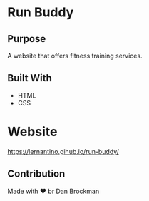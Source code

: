 # Run Buddy

## Purpose
A website that offers fitness training services.

## Built With
* HTML
* CSS

# Website
https://lernantino.gihub.io/run-buddy/

## Contribution
Made with ❤️ br Dan Brockman
